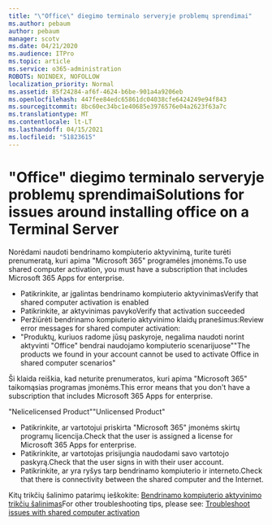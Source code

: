 ```yaml
---
title: "\"Office\" diegimo terminalo serveryje problemų sprendimai"
ms.author: pebaum
author: pebaum
manager: scotv
ms.date: 04/21/2020
ms.audience: ITPro
ms.topic: article
ms.service: o365-administration
ROBOTS: NOINDEX, NOFOLLOW
localization_priority: Normal
ms.assetid: 85f24284-af6f-4624-b6be-901a4a9206eb
ms.openlocfilehash: 447fee84edc65861dc04038cfe6424249e94f843
ms.sourcegitcommit: 8bc60ec34bc1e40685e3976576e04a2623f63a7c
ms.translationtype: MT
ms.contentlocale: lt-LT
ms.lasthandoff: 04/15/2021
ms.locfileid: "51823615"
---
```

# <a name="solutions-for-issues-around-installing-office-on-a-terminal-server"></a><span data-ttu-id="5a2ee-102">"Office" diegimo terminalo serveryje problemų sprendimai</span><span class="sxs-lookup"><span data-stu-id="5a2ee-102">Solutions for issues around installing office on a Terminal Server</span></span>

<span data-ttu-id="5a2ee-103">Norėdami naudoti bendrinamo kompiuterio aktyvinimą, turite turėti prenumeratą, kuri apima "Microsoft 365" programėles įmonėms.</span><span class="sxs-lookup"><span data-stu-id="5a2ee-103">To use shared computer activation, you must have a subscription that includes Microsoft 365 Apps for enterprise.</span></span>
  
- <span data-ttu-id="5a2ee-104">Patikrinkite, ar įgalintas bendrinamo kompiuterio aktyvinimas</span><span class="sxs-lookup"><span data-stu-id="5a2ee-104">Verify that shared computer activation is enabled</span></span>
- <span data-ttu-id="5a2ee-105">Patikrinkite, ar aktyvinimas pavyko</span><span class="sxs-lookup"><span data-stu-id="5a2ee-105">Verify that activation succeeded</span></span>
- <span data-ttu-id="5a2ee-106">Peržiūrėti bendrinamo kompiuterio aktyvinimo klaidų pranešimus:</span><span class="sxs-lookup"><span data-stu-id="5a2ee-106">Review error messages for shared computer activation:</span></span>
- <span data-ttu-id="5a2ee-107">"Produktų, kuriuos radome jūsų paskyroje, negalima naudoti norint aktyvinti "Office" bendrai naudojamo kompiuterio scenarijuose"</span><span class="sxs-lookup"><span data-stu-id="5a2ee-107">"The products we found in your account cannot be used to activate Office in shared computer scenarios"</span></span>
  
<span data-ttu-id="5a2ee-108">Ši klaida reiškia, kad neturite prenumeratos, kuri apima "Microsoft 365" taikomąsias programas įmonėms.</span><span class="sxs-lookup"><span data-stu-id="5a2ee-108">This error means that you don't have a subscription that includes Microsoft 365 Apps for enterprise.</span></span>

<span data-ttu-id="5a2ee-109">"Nelicelicensed Product"</span><span class="sxs-lookup"><span data-stu-id="5a2ee-109">"Unlicensed Product"</span></span>

- <span data-ttu-id="5a2ee-110">Patikrinkite, ar vartotojui priskirta "Microsoft 365" įmonėms skirtų programų licencija.</span><span class="sxs-lookup"><span data-stu-id="5a2ee-110">Check that the user is assigned a license for Microsoft 365 Apps for enterprise.</span></span>
- <span data-ttu-id="5a2ee-111">Patikrinkite, ar vartotojas prisijungia naudodami savo vartotojo paskyrą.</span><span class="sxs-lookup"><span data-stu-id="5a2ee-111">Check that the user signs in with their user account.</span></span>
- <span data-ttu-id="5a2ee-112">Patikrinkite, ar yra ryšys tarp bendrinamo kompiuterio ir interneto.</span><span class="sxs-lookup"><span data-stu-id="5a2ee-112">Check that there is connectivity between the shared computer and the Internet.</span></span>

<span data-ttu-id="5a2ee-113">Kitų trikčių šalinimo patarimų ieškokite: [Bendrinamo kompiuterio aktyvinimo trikčių šalinimas](https://docs.microsoft.com/DeployOffice/troubleshoot-shared-computer-activation)</span><span class="sxs-lookup"><span data-stu-id="5a2ee-113">For other troubleshooting tips, please see: [Troubleshoot issues with shared computer activation](https://docs.microsoft.com/DeployOffice/troubleshoot-shared-computer-activation)</span></span>